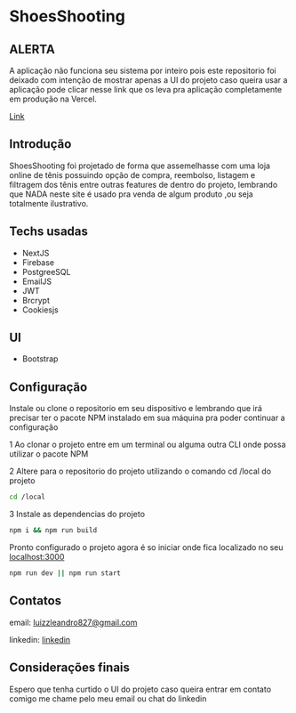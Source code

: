 # ShoesShooting

## ALERTA

A aplicação não funciona seu sistema por inteiro pois este repositorio foi deixado com intenção de mostrar apenas a UI do projeto
caso queira usar a aplicação pode clicar nesse link que os leva pra aplicação completamente em produção na Vercel.

[Link](https://shoesshooting.vercel.app/)

## Introdução

ShoesShooting foi projetado de forma que assemelhasse com uma loja online de tênis  possuindo opção de compra, reembolso, listagem e filtragem dos tênis entre outras features de dentro do projeto, lembrando que NADA neste site é usado pra venda de algum produto ,ou seja totalmente ilustrativo.

## Techs usadas

- NextJS
- Firebase
- PostgreeSQL
- EmailJS
- JWT
- Brcrypt
- Cookiesjs

## UI

 - Bootstrap

## Configuração

Instale ou clone o repositorio em seu dispositivo e lembrando que irá precisar ter o pacote NPM instalado em sua máquina pra poder continuar a configuração

 1 Ao clonar o projeto entre em um terminal ou alguma outra CLI onde possa utilizar o pacote NPM

 2 Altere para o repositorio do projeto utilizando o comando cd /local do projeto

```bash
cd /local
```

 3 Instale as dependencias do projeto

```bash
npm i && npm run build
```

Pronto configurado o projeto agora é so iniciar onde fica localizado no seu [localhost:3000](http://localhost:3000/)
```bash
npm run dev || npm run start
```

## Contatos

email: luizzleandro827@gmail.com

linkedin: [linkedin](https://www.linkedin.com/in/leandroluizz/)

## Considerações finais

Espero que tenha curtido o UI do projeto caso queira entrar em contato comigo me chame pelo meu email ou chat do linkedin